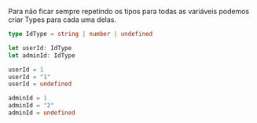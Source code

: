 
Para não ficar sempre repetindo os tipos para todas as variáveis podemos criar Types para cada uma delas.

```ts
type IdType = string | number | undefined

let userId: IdType
let adminId: IdType

userId = 1
userId = "1"
userId = undefined

adminId = 1
adminId = "2"
adminId = undefined
```
